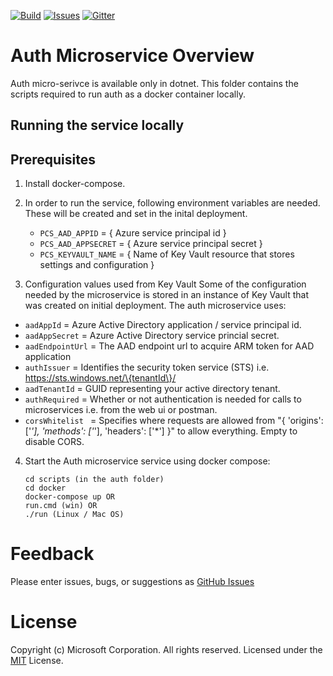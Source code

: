 [![Build][build-badge]][build-url]
[![Issues][issues-badge]][issues-url]
[![Gitter][gitter-badge]][gitter-url]

# Auth Microservice Overview

Auth micro-serivce is available only in dotnet. This folder contains the scripts required to run auth as a docker container locally. 

## Running the service locally

## Prerequisites

1. Install docker-compose.
1. In order to run the service, following environment variables are needed. These will be created and set in the inital deployment.
    * `PCS_AAD_APPID` = { Azure service principal id }
    * `PCS_AAD_APPSECRET` = { Azure service principal secret }
    * `PCS_KEYVAULT_NAME` = { Name of Key Vault resource that stores settings and configuration }

3. Configuration values used from Key Vault
Some of the configuration needed by the microservice is stored in an instance of Key Vault that was created on initial deployment. The auth microservice uses:

* `aadAppId` = Azure Active Directory application / service principal id.
* `aadAppSecret` = Azure Active Directory service princial secret.
* `aadEndpointUrl` = The AAD endpoint url to acquire ARM token for AAD application
* `authIssuer` = Identifies the security token service (STS) i.e. https://sts.windows.net/\{tenantId\}/
* `aadTenantId` = GUID representing your active directory tenant.
* `authRequired` = Whether or not authentication is needed for calls to microservices i.e. from the web ui or postman.
* `corsWhitelist ` = Specifies where requests are allowed from "{ 'origins': ['*'], 'methods': ['*'], 'headers': ['*'] }" to allow everything. Empty to disable CORS.

4. Start the Auth microservice service using docker compose:
   ```
   cd scripts (in the auth folder)
   cd docker
   docker-compose up OR
   run.cmd (win) OR
   ./run (Linux / Mac OS)
   ```
# Feedback

Please enter issues, bugs, or suggestions as 
[GitHub Issues](https://github.com/Azure/asa-manager-dotnet/issues)

# License

Copyright (c) Microsoft Corporation. All rights reserved.
Licensed under the [MIT](LICENSE) License.

[build-badge]:https://solutionaccelerators.visualstudio.com/RemoteMonitoring/_apis/build/status/Consolidated%20Repo
[build-url]: https://solutionaccelerators.visualstudio.com/RemoteMonitoring/_build/latest?definitionId=22
[issues-badge]: https://img.shields.io/github/issues/azure/asa-manager-dotnet.svg
[issues-url]: https://github.com/azure/asa-manager-dotnet/issues
[gitter-badge]: https://img.shields.io/gitter/room/azure/iot-solutions.js.svg
[gitter-url]: https://gitter.im/azure/iot-solutions


[asa-url]: https://azure.microsoft.com/services/stream-analytics
[telemetry-microservice-url]: https://github.com/Azure/device-telemetry-dotnet
[configuration-microservice-url]: https://github.com/azure/pcs-config-dotnet
[postman-url]: https://www.getpostman.com
[dotnet-install]: https://www.microsoft.com/net/learn/get-started
[vs-install-url]: https://www.visualstudio.com/downloads
[dotnetcore-tools-url]: https://www.microsoft.com/net/core#windowsvs2017
[omnisharp-url]: https://github.com/OmniSharp/omnisharp-vscode
[windows-envvars-howto-url]: https://superuser.com/questions/949560/how-do-i-set-system-environment-variables-in-windows-10
[docker-compose-install-url]: https://docs.docker.com/compose/install
[rm-arch-url]:https://docs.microsoft.com/azure/iot-suite/iot-suite-remote-monitoring-sample-walkthrough
[run-with-docker-url]:(https://docs.microsoft.com/azure/iot-suite/iot-suite-remote-monitoring-deploy-local#run-the-microservices-in-docker)
